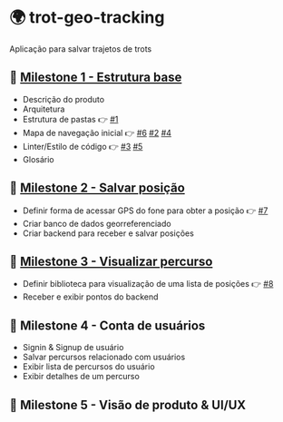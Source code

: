 # 🌍 trot-geo-tracking

Aplicação para salvar trajetos de trots

## 📍 [Milestone 1 - Estrutura base](https://github.com/huogerac/trot-geo-tracking/milestone/1)

- Descrição do produto
- Arquitetura
- Estrutura de pastas 👉 [#1](https://github.com/huogerac/trot-geo-tracking/issues/1)
- Mapa de navegação inicial 👉 [#6](https://github.com/huogerac/trot-geo-tracking/issues/6) [#2](https://github.com/huogerac/trot-geo-tracking/issues/2) [#4](https://github.com/huogerac/trot-geo-tracking/issues/4)
- Linter/Estilo de código 👉 [#3](https://github.com/huogerac/trot-geo-tracking/issues/3) [#5](https://github.com/huogerac/trot-geo-tracking/issues/5)
- Glosário

## 📍 [Milestone 2 - Salvar posição](https://github.com/huogerac/trot-geo-tracking/milestone/2)

- Definir forma de acessar GPS do fone para obter a posição 👉 [#7](https://github.com/huogerac/trot-geo-tracking/issues/7)
- Criar banco de dados georreferenciado
- Criar backend para receber e salvar posições

## 📍 [Milestone 3 - Visualizar percurso](https://github.com/huogerac/trot-geo-tracking/milestone/3)

- Definir biblioteca para visualização de uma lista de posições 👉 [#8](https://github.com/huogerac/trot-geo-tracking/issues/8)
- Receber e exibir pontos do backend

## 📍 Milestone 4 - Conta de usuários

- Signin & Signup de usuário
- Salvar percursos relacionado com usuários
- Exibir lista de percursos do usuário
- Exibir detalhes de um percurso

## 📍 Milestone 5 - Visão de produto & UI/UX
